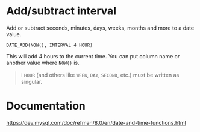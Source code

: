 [
  id: mysql-date-add-sub-interval
  tags:
  locations:
]: #

# Add/subtract interval

Add or subtract seconds, minutes, days, weeks, months and more to a date value.

````mysql
DATE_ADD(NOW(), INTERVAL 4 HOUR)
````

This will add 4 hours to the current time. You can put column name or another value where ``NOW()`` is.

> :information_source: ``HOUR`` (and others like ``WEEK``, ``DAY``, ``SECOND``, etc.) must be written as singular.

# Documentation
https://dev.mysql.com/doc/refman/8.0/en/date-and-time-functions.html